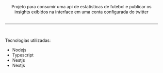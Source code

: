 <div align="center">
  Projeto para consumir uma api de estatisticas de futebol e publicar os insights exibidos na interface em uma conta configurada do twitter
</div>

<br/>

<hr/>

<br/>


Técnologias utilizadas:
- Nodejs
- Typescript
- Nestjs
- Nextjs